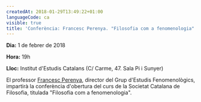 ```yaml
---
createdAt: 2018-01-29T13:49:22+01:00
languageCode: ca
visible: true
title: 'Conferència: Francesc Perenya. "Filosofia com a fenomenologia"'
---
```


**Dia:** 1 de febrer de 2018

**Hora:** 19h

**Lloc:** Institut d'Estudis Catalans (C/ Carme, 47. Sala Pi i Sunyer)

El professor [Francesc Perenya](https://www.grupdestudisfenomenologics.org/ca/node/69), director del Grup d'Estudis Fenomenològics, impartirà la conferència d'obertura del curs de la Societat Catalana de Filosofia, titulada "Filosofia com a fenomenologia".
